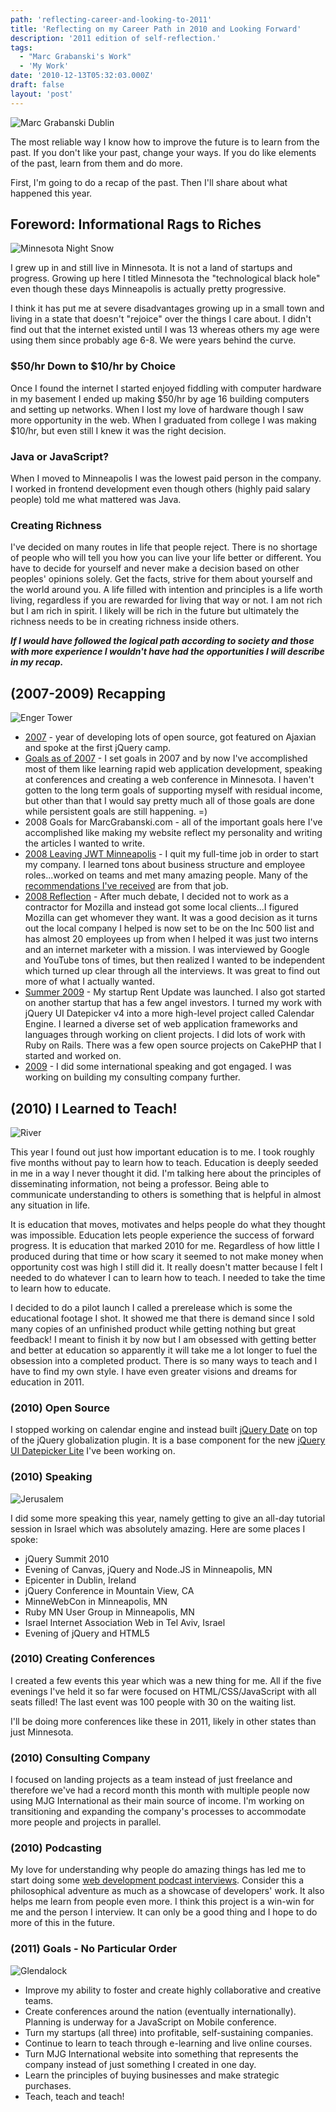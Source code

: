 ```yaml
---
path: 'reflecting-career-and-looking-to-2011'
title: 'Reflecting on my Career Path in 2010 and Looking Forward'
description: '2011 edition of self-reflection.'
tags:
  - "Marc Grabanski's Work"
  - 'My Work'
date: '2010-12-13T05:32:03.000Z'
draft: false
layout: 'post'
---
```


![Marc Grabanski Dublin](dublin_street.jpg)

The most reliable way I know how to improve the future is to learn from the past. If you don't like your past, change your ways. If you do like elements of the past, learn from them and do more.

First, I'm going to do a recap of the past. Then I'll share about what happened this year.

## Foreword: Informational Rags to Riches

![Minnesota Night Snow](minnesota-night-snow.jpg)

I grew up in and still live in Minnesota. It is not a land of startups and progress. Growing up here I titled Minnesota the "technological black hole" even though these days Minneapolis is actually pretty progressive.

I think it has put me at severe disadvantages growing up in a small town and living in a state that doesn't "rejoice" over the things I care about. I didn't find out that the internet existed until I was 13 whereas others my age were using them since probably age 6-8. We were years behind the curve.

### $50/hr Down to $10/hr by Choice

Once I found the internet I started enjoyed fiddling with computer hardware in my basement I ended up making $50/hr by age 16 building computers and setting up networks. When I lost my love of hardware though I saw more opportunity in the web. When I graduated from college I was making $10/hr, but even still I knew it was the right decision.

### Java or JavaScript?

When I moved to Minneapolis I was the lowest paid person in the company. I worked in frontend development even though others (highly paid salary people) told me what mattered was Java.

### Creating Richness

I've decided on many routes in life that people reject. There is no shortage of people who will tell you how you can live your life better or different. You have to decide for yourself and never make a decision based on other peoples' opinions solely. Get the facts, strive for them about yourself and the world around you. A life filled with intention and principles is a life worth living, regardless if you are rewarded for living that way or not. I am not rich but I am rich in spirit. I likely will be rich in the future but ultimately the richness needs to be in creating richness inside others.

**_If I would have followed the logical path according to society and those with more experience I wouldn't have had the opportunities I will describe in my recap._**

## (2007-2009) Recapping

![Enger Tower](tower.jpg)

- [2007](/2007-was-an-incredible-year) - year of developing lots of open source, got featured on Ajaxian and spoke at the first jQuery camp.
- [Goals as of 2007](/career-goals-as-of-august-2007) - I set goals in 2007 and by now I've accomplished most of them like learning rapid web application development, speaking at conferences and creating a web conference in Minnesota. I haven't gotten to the long term goals of supporting myself with residual income, but other than that I would say pretty much all of those goals are done while persistent goals are still happening. =)
- 2008 Goals for MarcGrabanski.com - all of the important goals here I've accomplished like making my website reflect my personality and writing the articles I wanted to write.
- [2008 Leaving JWT Minneapolis](/rmg-connect-minneapolis) - I quit my full-time job in order to start my company. I learned tons about business structure and employee roles...worked on teams and met many amazing people. Many of the [recommendations I've received](http://www.linkedin.com/in/1marc) are from that job.
- [2008 Reflection](/acheiving-freedoms-in-2008) - After much debate, I decided not to work as a contractor for Mozilla and instead got some local clients...I figured Mozilla can get whomever they want. It was a good decision as it turns out the local company I helped is now set to be on the Inc 500 list and has almost 20 employees up from when I helped it was just two interns and an internet marketer with a mission. I was interviewed by Google and YouTube tons of times, but then realized I wanted to be independent which turned up clear through all the interviews. It was great to find out more of what I actually wanted.
- [Summer 2009](/marc-grabanski-summer-2009) - My startup Rent Update was launched. I also got started on another startup that has a few angel investors. I turned my work with jQuery UI Datepicker v4 into a more high-level project called Calendar Engine. I learned a diverse set of web application frameworks and languages through working on client projects. I did lots of work with Ruby on Rails. There was a few open source projects on CakePHP that I started and worked on.
- [2009](/2009-in-retrospect) - I did some international speaking and got engaged. I was working on building my consulting company further.

## (2010) I Learned to Teach!

![River](river.jpg)

This year I found out just how important education is to me. I took roughly five months without pay to learn how to teach. Education is deeply seeded in me in a way I never thought it did. I'm talking here about the principles of disseminating information, not being a professor. Being able to communicate understanding to others is something that is helpful in almost any situation in life.

It is education that moves, motivates and helps people do what they thought was impossible. Education lets people experience the success of forward progress. It is education that marked 2010 for me. Regardless of how little I produced during that time or how scary it seemed to not make money when opportunity cost was high I still did it. It really doesn't matter because I felt I needed to do whatever I can to learn how to teach. I needed to take the time to learn how to educate.

I decided to do a pilot launch I called a prerelease which is some the educational footage I shot. It showed me that there is demand since I sold many copies of an unfinished product while getting nothing but great feedback! I meant to finish it by now but I am obsessed with getting better and better at education so apparently it will take me a lot longer to fuel the obsession into a completed product. There is so many ways to teach and I have to find my own style. I have even greater visions and dreams for education in 2011.

### (2010) Open Source

I stopped working on calendar engine and instead built [jQuery Date](/jquery-date-plugin) on top of the jQuery globalization plugin. It is a base component for the new [jQuery UI Datepicker Lite](https://github.com/1Marc/jquery-ui-datepicker-lite) I've been working on.

### (2010) Speaking

![Jerusalem](jerusalem.jpg)

I did some more speaking this year, namely getting to give an all-day tutorial session in Israel which was absolutely amazing. Here are some places I spoke:

- jQuery Summit 2010
- Evening of Canvas, jQuery and Node.JS in Minneapolis, MN
- Epicenter in Dublin, Ireland
- jQuery Conference in Mountain View, CA
- MinneWebCon in Minneapolis, MN
- Ruby MN User Group in Minneapolis, MN
- Israel Internet Association Web in Tel Aviv, Israel
- Evening of jQuery and HTML5

### (2010) Creating Conferences

I created a few events this year which was a new thing for me. All if the five evenings I've held it so far were focused on HTML/CSS/JavaScript with all seats filled! The last event was 100 people with 30 on the waiting list.

I'll be doing more conferences like these in 2011, likely in other states than just Minnesota.

### (2010) Consulting Company

I focused on landing projects as a team instead of just freelance and therefore we've had a record month this month with multiple people now using MJG International as their main source of income. I'm working on transitioning and expanding the company's processes to accommodate more people and projects in parallel.

### (2010) Podcasting

My love for understanding why people do amazing things has led me to start doing some [web development podcast interviews](http://openwebdevelopers.com/). Consider this a philosophical adventure as much as a showcase of developers' work. It also helps me learn from people even more. I think this project is a win-win for me and the person I interview. It can only be a good thing and I hope to do more of this in the future.

### (2011) Goals - No Particular Order

![Glendalock](marc_glendalock.jpg)

- Improve my ability to foster and create highly collaborative and creative teams.
- Create conferences around the nation (eventually internationally). Planning is underway for a JavaScript on Mobile conference.
- Turn my startups (all three) into profitable, self-sustaining companies.
- Continue to learn to teach through e-learning and live online courses.
- Turn MJG International website into something that represents the company instead of just something I created in one day.
- Learn the principles of buying businesses and make strategic purchases.
- Teach, teach and teach!

